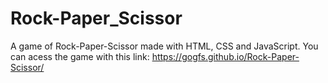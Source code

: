 # Rock-Paper_Scissor

A game of Rock-Paper-Scissor made with HTML, CSS and JavaScript.
You can acess the game with this link:  https://gogfs.github.io/Rock-Paper-Scissor/
